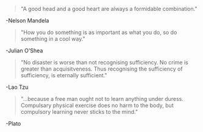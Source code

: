 
> "A good head and a good heart are always a formidable combination."

-Nelson Mandela

> "How you do something is as important as what you do, so do something in a cool way."

-Julian O'Shea

> "No disaster is worse than not recognising sufficiency.
> No crime is greater than acquisitveness.
> Thus recognising the sufficiency of sufficiency,
> is eternally sufficient."

-Lao Tzu

> "...because a free man ought not to learn anything under duress. Compulsary physical exercise does no harm to the body, but compulsory learning never sticks to the mind."

-Plato
